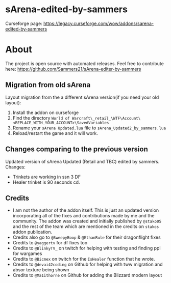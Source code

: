 # sArena-edited-by-sammers
 
Curseforge page: https://legacy.curseforge.com/wow/addons/sarena-edited-by-sammers

# About
The project is open source with automated releases. Feel free to contribute here: https://github.com/Sammers21/sArena-editer-by-sammers

## Migration from old sArena

Layout migration from the a different sArena version(if you need your old layout):

1. Install the addon on curseforge
2. Find the directory `World of Warcraft\_retail_\WTF\Account\<REPLACE_WITH_YOUR_ACCOUNT>\SavedVariables`
3. Rename your `sArena Updated.lua` file to `sArena_Updated2_by_sammers.lua`
4. Reload/restart the game and it will work.

## Changes comparing to the previous version

Updated version of sArena Updated (Retail and TBC) edited by sammers. Changes: 

- Trinkets are working in ssn 3 DF
- Healer trinket is 90 seconds cd.

## Credits

- I am not the author of the addon itself. This is just an updated version incorporating all of the fixes and contributions made by me and the community. The addon was created and initially published by `@stako05` and the rest of the team which are mentioned in the credits on `stakos` addon publication.
- Credits also go to `@SweepyBoop` & `@EthanRule` for their dragonflight fixes
- Credits to `@yaggertv` for df fixes too
- Credits to `@BlinkyTV_` on twitch for helping with testing and finding ppl for wargames
- Credits to `@Bicmex` on twitch for the `IsHealer` function that he wrote.
- Credits to `@devai42coding` on Github for helping with tww migration and absor texture being shown
- Credits to `@Ma1ithorne` on Github for adding the Blizzard modern layout
